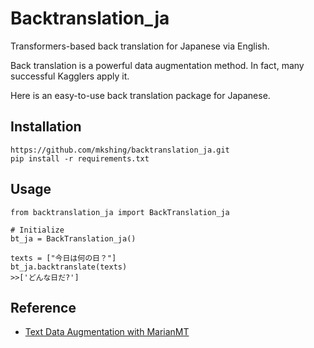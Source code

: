 # Backtranslation_ja
Transformers-based back translation for Japanese via English.

Back translation is a powerful data augmentation method. 
In fact, many successful Kagglers apply it. 

Here is an easy-to-use back translation package for Japanese.

## Installation
```
https://github.com/mkshing/backtranslation_ja.git
pip install -r requirements.txt
```

## Usage
```
from backtranslation_ja import BackTranslation_ja

# Initialize
bt_ja = BackTranslation_ja()

texts = ["今日は何の日？"]
bt_ja.backtranslate(texts)
>>['どんな日だ?']
```


## Reference
- [Text Data Augmentation with MarianMT](https://amitness.com/back-translation/)
